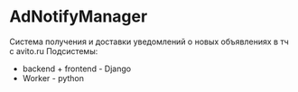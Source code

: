 # AdNotifyManager
Система получения и доставки уведомлений о новых объявлениях в тч с avito.ru
Подсистемы:
 - backend + frontend - Django
 - Worker - python

